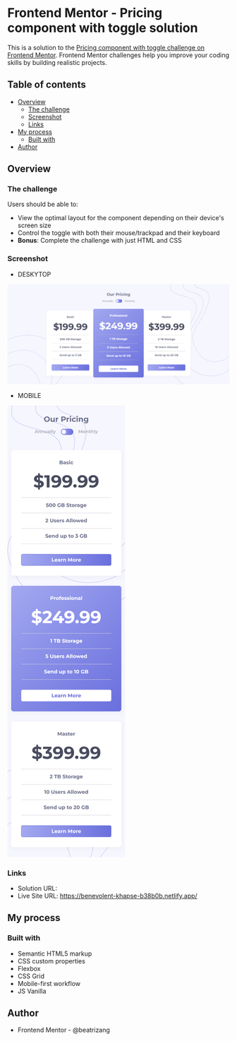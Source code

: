 # Frontend Mentor - Pricing component with toggle solution

This is a solution to the [Pricing component with toggle challenge on Frontend Mentor](https://www.frontendmentor.io/challenges/pricing-component-with-toggle-8vPwRMIC). Frontend Mentor challenges help you improve your coding skills by building realistic projects. 

## Table of contents

- [Overview](#overview)
  - [The challenge](#the-challenge)
  - [Screenshot](#screenshot)
  - [Links](#links)
- [My process](#my-process)
  - [Built with](#built-with)
- [Author](#author)


## Overview

### The challenge

Users should be able to:

- View the optimal layout for the component depending on their device's screen size
- Control the toggle with both their mouse/trackpad and their keyboard
- **Bonus**: Complete the challenge with just HTML and CSS

### Screenshot

- DESKYTOP

![](./images/screen/dk.png)

- MOBILE

![](./images/screen/mb.png)


### Links

- Solution URL: 
- Live Site URL: https://benevolent-khapse-b38b0b.netlify.app/

## My process

### Built with

- Semantic HTML5 markup
- CSS custom properties
- Flexbox
- CSS Grid
- Mobile-first workflow
- JS Vanilla

## Author

- Frontend Mentor - @beatrizang
